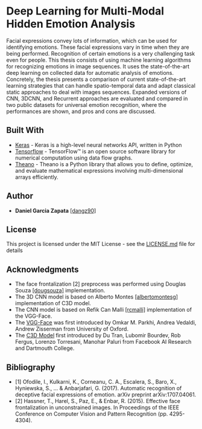 # Deep Learning for Multi-Modal Hidden Emotion Analysis

Facial expressions convey lots of information, which can be used for identifying emotions. These facial expressions vary in time when they are being performed. Recognition of certain emotions is a very challenging task even for people. This thesis consists of using machine learning algorithms for recognizing emotions in image sequences. It uses the state-of-the-art deep learning on collected data for automatic analysis of emotions. Concretely, the thesis presents a comparison of current state-of-the-art learning strategies that can handle spatio-temporal data and adapt classical static approaches to deal with images sequences. Expanded versions of CNN, 3DCNN, and Recurrent approaches are evaluated and compared in two public datasets for universal emotion recognition, where the performances are shown, and pros and cons are discussed.

<!-- ## Getting Started

These instructions will get you a copy of the project up and running on your local machine for development and testing purposes. See deployment for notes on how to deploy the project on a live system.

### Prerequisites

What things you need to install the software and how to install them

```
Give examples
``` -->

## Built With

* [Keras](https://keras.io/) - Keras is a high-level neural networks API, written in Python
* [Tensorflow](https://www.tensorflow.org/) - TensorFlow™ is an open source software library for numerical computation using data flow graphs.
* [Theano](http://deeplearning.net/software/theano/) - Theano is a Python library that allows you to define, optimize, and evaluate mathematical expressions involving multi-dimensional arrays efficiently.

## Author

* **Daniel Garcia Zapata** [[dangz90]](https://github.com/dangz90)

## License

This project is licensed under the MIT License - see the [LICENSE.md](LICENSE.md) file for details

## Acknowledgments

* The face frontalization [2] preprocess was performed using Douglas Souza [[dougsouza]](https://github.com/dougsouza/face-frontalization) implementation.
* The 3D CNN model is based on Alberto Montes [[albertomontesg]](https://gist.github.com/albertomontesg/d8b21a179c1e6cca0480ebdf292c34d2) implementation of C3D model.
* The CNN model is based on Refik Can Malli [[rcmalli]](https://github.com/rcmalli/keras-vggface) implementation of the VGG-Face.
* The [VGG-Face](http://www.robots.ox.ac.uk/~vgg/software/vgg_face/) was first introduced by Omkar M. Parkhi, Andrea Vedaldi, Andrew Zisserman from University of Oxford.
* The [C3D Model](https://www.cv-foundation.org/openaccess/content_iccv_2015/html/Tran_Learning_Spatiotemporal_Features_ICCV_2015_paper.html) first introduced by Du Tran, Lubomir Bourdev, Rob Fergus, Lorenzo Torresani, Manohar Paluri
from Facebook AI Research and Dartmouth College.

## Bibliography
* [1] Ofodile, I., Kulkarni, K., Corneanu, C. A., Escalera, S., Baro, X., Hyniewska, S., ... & Anbarjafari, G. (2017). Automatic recognition of deceptive facial expressions of emotion. arXiv preprint arXiv:1707.04061.
* [2] Hassner, T., Harel, S., Paz, E., & Enbar, R. (2015). Effective face frontalization in unconstrained images. In Proceedings of the IEEE Conference on Computer Vision and Pattern Recognition (pp. 4295-4304).
